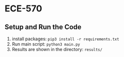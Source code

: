 # ECE-570

## Setup and Run the Code
1) install packages: `pip3 install -r requirements.txt`
2) Run main script: `python3 main.py`
3) Results are shown in the directory: `results/`
